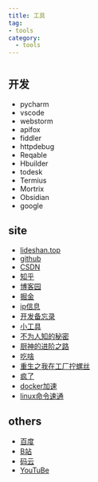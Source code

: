```yaml
---
title: 工具
tag:
- tools
category:
  - tools
---
```

#

## 开发
- pycharm
- vscode
- webstorm
- apifox
- fiddler
- httpdebug
- Reqable
- Hbuilder
- todesk
- Termius
- Mortrix
- Obsidian
- google

## site
- [lideshan.top](https://lideshan.top)
- [github](https://github.com/ice-a)
- [CSDN](https://blog.csdn.net/Linux_rm_rf_)
- [知乎](https://www.zhihu.com/people/love_water_blue)
- [博客园](https://www.cnblogs.com/ldsice/)
- [掘金](https://juejin.cn/user/712139267643543)
- [ip信息](https://ip.lideshan.top)
- [开发备忘录](https://dev.lideshan.top)
- [小工具](http://tools.lideshan.top)
- [不为人知的秘密](https://pan.lideshan.top)
- [厨神的进阶之路](https://cook.lideshan.top)
- [吃啥](http://eat.lideshan.top)
- [重生之我在工厂拧螺丝](https://remake.lideshan.top/public/index.html)
- [疯了](http://avatar.hlds.fun/)
- [docker加速](https://docker.hlds.fun/)
- [linux命令速通](https://bash.lideshan.top/)

## others

- [百度](https://author.baidu.com/home/1615626922372255)
- [B站](https://space.bilibili.com/309278307)
- [码云](https://gitee.com/ldsice)
- [YouTuBe](https://www.youtube.com/channel/UCk6kGOoJQir8SXa4teaCEbQ)
